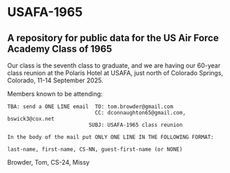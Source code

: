 # USAFA-1965

## A repository for public data for the US Air Force Academy Class of 1965

Our class is the seventh class to graduate, and we are having our 60-year class reunion at the Polaris Hotel at USAFA, just north of Colorado Springs, Colorado, 11-14 September 2025.
 
Members known to be attending:

```
TBA: send a ONE LINE email  TO: tom.browder@gmail.com
                            CC: dconnaughton65@gmail.com, bswick3@cox.net
                          SUBJ: USAFA-1965 class reunion

In the body of the mail put ONLY ONE LINE IN THE FOLLOWING FORMAT:

last-name, first-name, CS-NN, guest-first-name (or NONE)
```

Browder, Tom, CS-24, Missy
